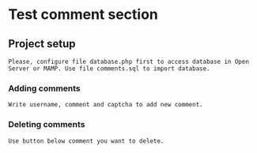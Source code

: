 # Test comment section

## Project setup
```
Please, configure file database.php first to access database in Open Server or MAMP. Use file comments.sql to import database.
```

### Adding comments
```
Write username, comment and captcha to add new comment.
```

### Deleting comments
```
Use button below comment you want to delete.
```

### 
